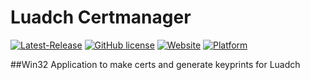 # Luadch Certmanager
[![Latest-Release](https://img.shields.io/github/v/release/luadch/certmanager?include_prereleases)](https://github.com/luadch/certmanager/releases)
[![GitHub license](https://img.shields.io/badge/license-GPLv3.0-blueviolet.svg)](https://github.com/luadch/certmanager/blob/master/LICENSE)
[![Website](https://img.shields.io/website?down_message=offline&up_message=online&url=https%3A%2F%2Fluadch.github.io)](https://luadch.github.io/)
[![Platform](https://img.shields.io/badge/Platform-Windows-orange.svg)](https://luadch.github.io/)

##Win32 Application to make certs and generate keyprints for Luadch